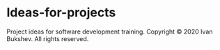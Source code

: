 # Ideas-for-projects
Project ideas for software development training. Copyright © 2020 Ivan Bukshev. All rights reserved.
